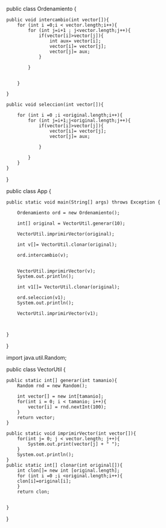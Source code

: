 public class Ordenamiento {
    
    public void intercambio(int vector[]){
        for (int i =0;i < vector.length;i++){
            for (int j=i+1 ; j<vector.length;j++){
                if(vector[i]>vector[j]){
                    int aux= vector[i];
                    vector[i]= vector[j];
                    vector[j]= aux;
                }

            }

            
        }
        
    }

    public void seleccion(int vector[]){
        
        for (int i =0 ;i <original.length;i++){
            for (int j=i+1;j<original.length;j++){
                if(vector[i]>vector[j]){
                    vector[i]= vector[j];
                    vector[j]= aux;
                    
                }
                
            }
        }
    }
  
}


public class App {

    public static void main(String[] args) throws Exception {

        Ordenamiento ord = new Ordenamiento(); 

        int[] original = VectorUtil.generar(10);

        VectorUtil.imprimirVector(original);

        int v[]= VectorUtil.clonar(original);

        ord.intercambio(v);


        VectorUtil.imprimirVector(v);
        System.out.println();

        int v1[]= VectorUtil.clonar(original);

        ord.seleccion(v1);
        System.out.println();

        VectorUtil.imprimirVector(v1);
        

    
    }
}






import java.util.Random;

public class VectorUtil {

    public static int[] generar(int tamanio){
        Random rnd = new Random();
        
        int vector[] = new int[tamanio];
        for(int i = 0; i < tamanio; i++){
            vector[i] = rnd.nextInt(100);
        }
        return vector;
    }

    public static void imprimirVector(int vector[]){
        for(int j= 0; j < vector.length; j++){
            System.out.print(vector[j] + " ");
        }
        System.out.println();
    }
    public static int[] clonar(int original[]){
        int clon[]= new int [original.length];
        for (int i =0 ;i <original.length;i++){
        clon[i]=original[i];
        }
        return clon;


    }

    
}



